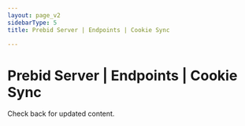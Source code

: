 ```yaml
---
layout: page_v2
sidebarType: 5
title: Prebid Server | Endpoints | Cookie Sync

---
```


# Prebid Server | Endpoints | Cookie Sync

Check back for updated content.
